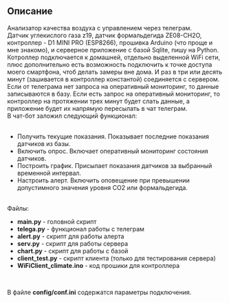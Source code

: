 <h2>Описание</h2>
Анализатор качества воздуха с управлением через телеграм.<br>
Датчик углекислого газа z19, датчик формальдегида ZE08-CH2O, контроллер - D1 MINI PRO (ESP8266), 
прошивка Arduino (что проще и мне знакомо), и серверное приложение 
с базой Sqlite, пишу на Python.<br>
Котроллер подключается к домашней, 
отдельно выделенной WiFi сети, плюс дополнительно есть возможность 
подключить к точке доступа моего смартфона, чтоб делать замеры вне дома. 
И раз в три или десять минут (зашивается в контроллер константой) соединяется с сервером.
Если от телеграма нет запроса на оперативный мониторинг, 
то данные записываются в базу. Если есть запрос на оперативный мониторинг, 
то контроллер на протяжении трех минут будет слать данные, 
а приложение будет их напрямую пересылать в чат телеграм.<br>
В чат-бот заложил следующий функционал:<br>
<br>
<ul>
<li>Получить текущие показания. Показывает последние показания датчиков из базы.</li>
<li>Включить опрос. Включает оперативный мониторинг состояния датчиков.</li>
<li>Построить график. Присылает показания датчиков за выбранный временной интервал.</li>
<li>Настроить алерт. Включить оповещение при превышении допустимного значения уровня СО2 или формальдегида. </li>
</ul><br>
Файлы:<br>
<ul>
<li><b>main.py</b> - головной скрипт</li>
<li><b>telega.py</b> - функционал работы с телеграм</li>
<li><b>alert.py</b> - скрипт для работы алерта</li>
<li><b>serv.py</b> - скрипт для работы сервера</li>
<li><b>chart.py</b> - скрипт для работы с базой</li>
<li><b>client_test.py</b> - скрипт клиента (только для тестирования сервера) </li>
<li><b>WiFiClient_climate.ino</b> - код прошики для контроллера </li>
</ul>
</b><br>

В файле <b>config/conf.ini</b> содержатся параметры подключения.<br><br><br>